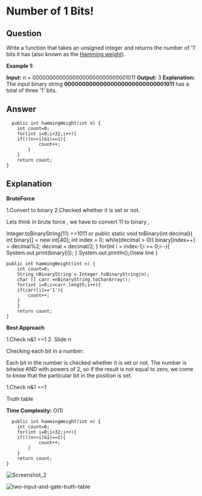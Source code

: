  
 
# Number of 1 Bits!

Question
--

Write a function that takes an unsigned integer and returns the number of '1' bits it has (also known as the [Hamming weight](http://en.wikipedia.org/wiki/Hamming_weight)).

**Example 1:**

**Input:** n = 00000000000000000000000000001011
**Output:** 3
**Explanation:** The input binary string **00000000000000000000000000001011** has a total of three '1' bits.

Answer
--
   
            
      public int hammingWeight(int n) {
        int count=0;
        for(int i=0;i<32;i++){
        if(((n>>i)&1)==1){
                count++;
            }  
        }
        return count;        
    }
   
Explanation
--

**BruteForce**

1.Convert to binary
2.Checked whether it is set or not. 

Lets think in brute force , we have to convert 11 to binary ,

Integer.toBinaryString(11)  ==1011 
or
public  static  void toBinary(int decimal){
 int binary[] = new  int[40];
 int index = 0;
 while(decimal > 0){
 binary[index++] = decimal%2;
 decimal = decimal/2;
 }
 for(int i = index-1;i >= 0;i--){
  System.out.print(binary[i]);
  }
  System.out.println();//new line
  }
 
    public int hammingWeight(int n) {
        int count=0;
        String nBinaryString = Integer.toBinaryString(n);
        char [] carr =nBinaryString.toCharArray();
        for(int i=0;i<carr.length;i++){
        if(carr[i]=='1'){
            count++;
        }
        }
        return count;   
    }
    

  
  **Best Approach**
  
1.Check n&1 ==1
2. Slide n
  
Checking each bit in a number:

Each bit in the number is checked whether it is set or not. The number is bitwise AND with powers of 2, so if the result is not equal to zero, we come to know that the particular bit in the position is set.

1.Check n&1 ==1

Truth table 



**Time Complexity:** O(1)

   
            
      public int hammingWeight(int n) {
        int count=0;
        for(int i=0;i<32;i++){
        if(((n>>i)&1)==1){
                count++;
            }  
        }
        return count;        
    }
![Screenshot_2](https://user-images.githubusercontent.com/34276366/115992222-36be7280-a5d5-11eb-872c-363f20f1b197.png)


![two-input-and-gate-truth-table](https://user-images.githubusercontent.com/34276366/116000730-0dfca400-a5fa-11eb-9a6a-75464c3a1692.jpg)
